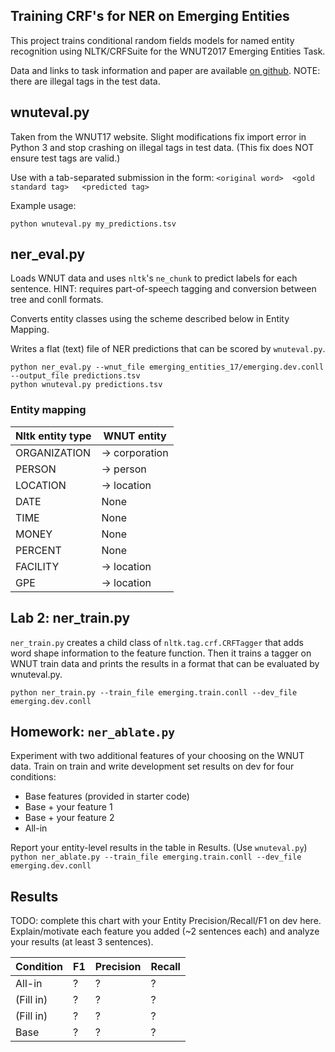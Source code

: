Training CRF's for NER on Emerging Entities
--------------------------------------------

This project trains conditional random fields models for named entity recognition 
using NLTK/CRFSuite for the WNUT2017 Emerging Entities Task.

Data and links to task information and paper are available 
[on github](https://github.com/leondz/emerging_entities_17). NOTE: there are illegal tags in the test data.


## wnuteval.py

Taken from the WNUT17 website. Slight modifications fix import error in Python 3 and stop crashing on 
illegal tags in test data. (This fix does NOT ensure test tags are valid.)

Use with a tab-separated submission in the form:
`<original word>  <gold standard tag>   <predicted tag>`

Example usage:

`python wnuteval.py my_predictions.tsv`

## ner_eval.py

Loads WNUT data and uses `nltk`'s `ne_chunk` to predict labels for each sentence.
HINT: requires part-of-speech tagging and conversion between tree and conll formats.

Converts entity classes using the scheme described below in Entity Mapping.

Writes a flat (text) file of NER predictions that can be scored by `wnuteval.py`.

```
python ner_eval.py --wnut_file emerging_entities_17/emerging.dev.conll --output_file predictions.tsv
python wnuteval.py predictions.tsv
```


### Entity mapping

 | Nltk entity type | WNUT entity  |
 | ------------- | ------------- |
 |ORGANIZATION | -> corporation |
 |PERSON | -> person |
 |LOCATION | -> location |
 |DATE | None |
 |TIME | None |
 |MONEY | None |
 |PERCENT| None |
 |FACILITY| -> location |
 |GPE | -> location |

## Lab 2: ner_train.py

`ner_train.py` creates a child class of `nltk.tag.crf.CRFTagger` that adds word shape information to the feature function.
Then it trains a tagger on WNUT train data and prints the results 
in a format that can be evaluated by wnuteval.py. 

`python ner_train.py --train_file emerging.train.conll --dev_file emerging.dev.conll`

## Homework: `ner_ablate.py`

Experiment with two additional features of your choosing on the WNUT
data. Train on train and write development set results on dev for four conditions:

* Base features (provided in starter code)
* Base + your feature 1
* Base + your feature 2
* All-in

Report your entity-level results in the table in Results. (Use `wnuteval.py`)
`python ner_ablate.py --train_file emerging.train.conll --dev_file emerging.dev.conll`

## Results

TODO: complete this chart with your Entity Precision/Recall/F1 on dev here.
Explain/motivate each feature you added (~2 sentences each) and
analyze your results (at least 3 sentences).


|Condition | F1 | Precision | Recall|
|--- | --- | ---|---|
|All-in | ? | ? | ?|
|(Fill in) | ? | ? | ?|
|(Fill in) | ? | ? | ?|
|Base | ? | ? | ?|
